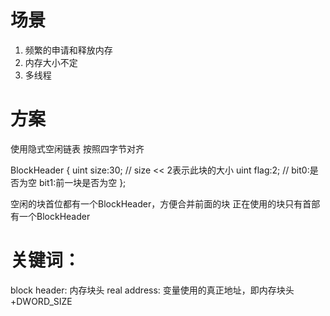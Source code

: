 # 场景

1. 频繁的申请和释放内存
2. 内存大小不定
3. 多线程

# 方案

使用隐式空闲链表
按照四字节对齐

BlockHeader
{
    uint size:30; // size << 2表示此块的大小
    uint flag:2; // bit0:是否为空  bit1:前一块是否为空
};

空闲的块首位都有一个BlockHeader，方便合并前面的块
正在使用的块只有首部有一个BlockHeader

# 关键词：
block header: 内存块头
real address: 变量使用的真正地址，即内存块头+DWORD_SIZE
